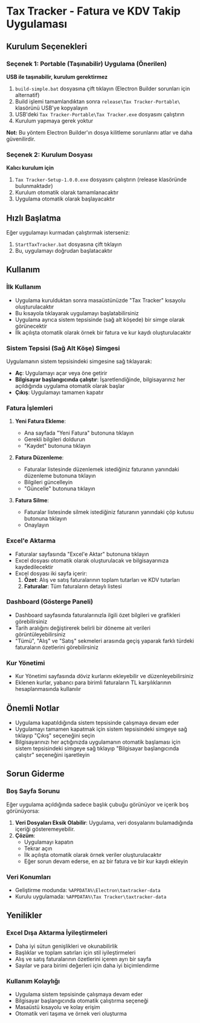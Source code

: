 # Tax Tracker - Fatura ve KDV Takip Uygulaması

## Kurulum Seçenekleri

### Seçenek 1: Portable (Taşınabilir) Uygulama (Önerilen)
**USB ile taşınabilir, kurulum gerektirmez**

1. `build-simple.bat` dosyasına çift tıklayın (Electron Builder sorunları için alternatif)
2. Build işlemi tamamlandıktan sonra `release\Tax Tracker-Portable\` klasörünü USB'ye kopyalayın
3. USB'deki `Tax Tracker-Portable\Tax Tracker.exe` dosyasını çalıştırın
4. Kurulum yapmaya gerek yoktur

**Not:** Bu yöntem Electron Builder'ın dosya kilitleme sorunlarını atlar ve daha güvenilirdir.

### Seçenek 2: Kurulum Dosyası
**Kalıcı kurulum için**

1. `Tax Tracker-Setup-1.0.0.exe` dosyasını çalıştırın (release klasöründe bulunmaktadır)
2. Kurulum otomatik olarak tamamlanacaktır
3. Uygulama otomatik olarak başlayacaktır

## Hızlı Başlatma

Eğer uygulamayı kurmadan çalıştırmak isterseniz:
1. `StartTaxTracker.bat` dosyasına çift tıklayın
2. Bu, uygulamayı doğrudan başlatacaktır

## Kullanım

### İlk Kullanım

- Uygulama kurulduktan sonra masaüstünüzde "Tax Tracker" kısayolu oluşturulacaktır
- Bu kısayola tıklayarak uygulamayı başlatabilirsiniz
- Uygulama ayrıca sistem tepsisinde (sağ alt köşede) bir simge olarak görünecektir
- İlk açılışta otomatik olarak örnek bir fatura ve kur kaydı oluşturulacaktır

### Sistem Tepsisi (Sağ Alt Köşe) Simgesi

Uygulamanın sistem tepsisindeki simgesine sağ tıklayarak:

- **Aç**: Uygulamayı açar veya öne getirir
- **Bilgisayar başlangıcında çalıştır**: İşaretlendiğinde, bilgisayarınız her açıldığında uygulama otomatik olarak başlar
- **Çıkış**: Uygulamayı tamamen kapatır

### Fatura İşlemleri

1. **Yeni Fatura Ekleme**:
   - Ana sayfada "Yeni Fatura" butonuna tıklayın
   - Gerekli bilgileri doldurun
   - "Kaydet" butonuna tıklayın

2. **Fatura Düzenleme**:
   - Faturalar listesinde düzenlemek istediğiniz faturanın yanındaki düzenleme butonuna tıklayın
   - Bilgileri güncelleyin
   - "Güncelle" butonuna tıklayın

3. **Fatura Silme**:
   - Faturalar listesinde silmek istediğiniz faturanın yanındaki çöp kutusu butonuna tıklayın
   - Onaylayın

### Excel'e Aktarma

- Faturalar sayfasında "Excel'e Aktar" butonuna tıklayın
- Excel dosyası otomatik olarak oluşturulacak ve bilgisayarınıza kaydedilecektir
- Excel dosyası iki sayfa içerir:
  1. **Özet**: Alış ve satış faturalarının toplam tutarları ve KDV tutarları
  2. **Faturalar**: Tüm faturaların detaylı listesi

### Dashboard (Gösterge Paneli)

- Dashboard sayfasında faturalarınızla ilgili özet bilgileri ve grafikleri görebilirsiniz
- Tarih aralığını değiştirerek belirli bir döneme ait verileri görüntüleyebilirsiniz
- "Tümü", "Alış" ve "Satış" sekmeleri arasında geçiş yaparak farklı türdeki faturaların özetlerini görebilirsiniz

### Kur Yönetimi

- Kur Yönetimi sayfasında döviz kurlarını ekleyebilir ve düzenleyebilirsiniz
- Eklenen kurlar, yabancı para birimli faturaların TL karşılıklarının hesaplanmasında kullanılır

## Önemli Notlar

- Uygulama kapatıldığında sistem tepsisinde çalışmaya devam eder
- Uygulamayı tamamen kapatmak için sistem tepsisindeki simgeye sağ tıklayıp "Çıkış" seçeneğini seçin
- Bilgisayarınızı her açtığınızda uygulamanın otomatik başlaması için sistem tepsisindeki simgeye sağ tıklayıp "Bilgisayar başlangıcında çalıştır" seçeneğini işaretleyin

## Sorun Giderme

### Boş Sayfa Sorunu

Eğer uygulama açıldığında sadece başlık çubuğu görünüyor ve içerik boş görünüyorsa:

1. **Veri Dosyaları Eksik Olabilir**: Uygulama, veri dosyalarını bulamadığında içeriği gösteremeyebilir.
2. **Çözüm**: 
   - Uygulamayı kapatın
   - Tekrar açın
   - İlk açılışta otomatik olarak örnek veriler oluşturulacaktır
   - Eğer sorun devam ederse, en az bir fatura ve bir kur kaydı ekleyin

### Veri Konumları

- Geliştirme modunda: `%APPDATA%\Electron\taxtracker-data`
- Kurulu uygulamada: `%APPDATA%\Tax Tracker\taxtracker-data`

## Yenilikler

### Excel Dışa Aktarma İyileştirmeleri
- Daha iyi sütun genişlikleri ve okunabilirlik
- Başlıklar ve toplam satırları için stil iyileştirmeleri
- Alış ve satış faturalarının özetlerini içeren ayrı bir sayfa
- Sayılar ve para birimi değerleri için daha iyi biçimlendirme

### Kullanım Kolaylığı
- Uygulama sistem tepsisinde çalışmaya devam eder
- Bilgisayar başlangıcında otomatik çalıştırma seçeneği
- Masaüstü kısayolu ve kolay erişim
- Otomatik veri taşıma ve örnek veri oluşturma
